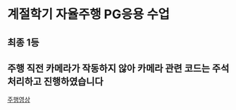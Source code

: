 #  계절학기 자율주행 PG응용 수업
## 최종 1등
## 주행 직전 카메라가 작동하지 않아 카메라 관련 코드는 주석 처리하고 진행하였습니다
[주행영상](https://youtu.be/GR95WL-CEz4)